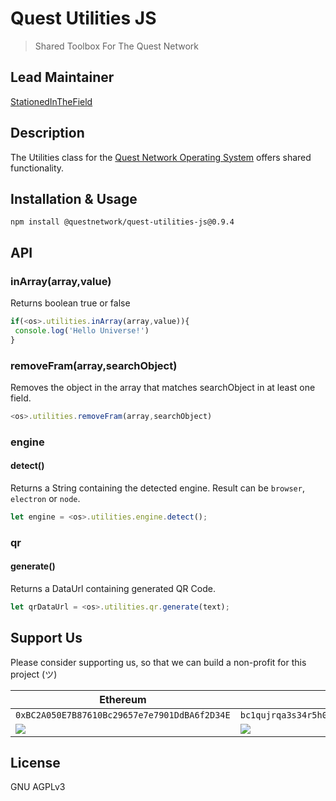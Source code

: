 # Quest Utilities JS
> Shared Toolbox For The Quest Network

## Lead Maintainer

[StationedInTheField](https://github.com/StationedInTheField)

## Description

The Utilities class for the [Quest Network Operating System](https://github.com/QuestNetwork/quest-os-js) offers shared functionality.

## Installation & Usage
```
npm install @questnetwork/quest-utilities-js@0.9.4
```

## API

### inArray(array,value)

Returns boolean true or false
```javascript
if(<os>.utilities.inArray(array,value)){
 console.log('Hello Universe!')
}
```

### removeFram(array,searchObject)

Removes the object in the array that matches searchObject in at least one field.
```javascript
<os>.utilities.removeFram(array,searchObject)
```

### engine

#### detect()

Returns a String containing the detected engine. Result can be `browser`, `electron` or `node`.
```javascript
let engine = <os>.utilities.engine.detect();
```

### qr

#### generate()

Returns a DataUrl containing generated QR Code.
```javascript
let qrDataUrl = <os>.utilities.qr.generate(text);
```



## Support Us
Please consider supporting us, so that we can build a non-profit for this project (ツ)

| Ethereum| Bitcoin |
|---|---|
| `0xBC2A050E7B87610Bc29657e7e7901DdBA6f2D34E` | `bc1qujrqa3s34r5h0exgmmcuf8ejhyydm8wwja4fmq`   |
|  <img src="https://github.com/QuestNetwork/qDesk/raw/master/doc/images/eth-qr.png" >   | <img src="https://github.com/QuestNetwork/qDesk/raw/master/doc/images/btc-qr.png" > |

## License

GNU AGPLv3
